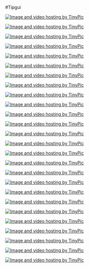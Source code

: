 #Tipgui

<a href="http://es.tinypic.com?ref=16aw20z" target="_blank"><img src="http://i64.tinypic.com/16aw20z.jpg" border="0" alt="Image and video hosting by TinyPic"></a>

<a href="http://es.tinypic.com?ref=34rdrmp" target="_blank"><img src="http://i68.tinypic.com/34rdrmp.jpg" border="0" alt="Image and video hosting by TinyPic"></a>

<a href="http://es.tinypic.com?ref=2qsckfo" target="_blank"><img src="http://i65.tinypic.com/2qsckfo.jpg" border="0" alt="Image and video hosting by TinyPic"></a>

<a href="http://es.tinypic.com?ref=213lutg" target="_blank"><img src="http://i66.tinypic.com/213lutg.jpg" border="0" alt="Image and video hosting by TinyPic"></a>

<a href="http://es.tinypic.com?ref=2lkwu83" target="_blank"><img src="http://i68.tinypic.com/2lkwu83.jpg" border="0" alt="Image and video hosting by TinyPic"></a>

<a href="http://es.tinypic.com?ref=25at0g2" target="_blank"><img src="http://i64.tinypic.com/25at0g2.jpg" border="0" alt="Image and video hosting by TinyPic"></a>


<a href="http://es.tinypic.com?ref=2w5kil0" target="_blank"><img src="http://i66.tinypic.com/2w5kil0.jpg" border="0" alt="Image and video hosting by TinyPic"></a>

<a href="http://es.tinypic.com?ref=dcycfo" target="_blank"><img src="http://i66.tinypic.com/dcycfo.jpg" border="0" alt="Image and video hosting by TinyPic"></a>

<a href="http://es.tinypic.com?ref=28sn7mx" target="_blank"><img src="http://i66.tinypic.com/28sn7mx.jpg" border="0" alt="Image and video hosting by TinyPic"></a>

<a href="http://es.tinypic.com?ref=34of0g4" target="_blank"><img src="http://i66.tinypic.com/34of0g4.jpg" border="0" alt="Image and video hosting by TinyPic"></a>

<a href="http://es.tinypic.com?ref=2uj71tw" target="_blank"><img src="http://i68.tinypic.com/2uj71tw.jpg" border="0" alt="Image and video hosting by TinyPic"></a>

<a href="http://es.tinypic.com?ref=15fipg8" target="_blank"><img src="http://i63.tinypic.com/15fipg8.jpg" border="0" alt="Image and video hosting by TinyPic"></a>

<a href="http://es.tinypic.com?ref=2mrijk5" target="_blank"><img src="http://i64.tinypic.com/2mrijk5.jpg" border="0" alt="Image and video hosting by TinyPic"></a>


<a href="http://es.tinypic.com?ref=33c2ixt" target="_blank"><img src="http://i63.tinypic.com/33c2ixt.jpg" border="0" alt="Image and video hosting by TinyPic"></a>

<a href="http://es.tinypic.com?ref=33ku4rb" target="_blank"><img src="http://i63.tinypic.com/33ku4rb.jpg" border="0" alt="Image and video hosting by TinyPic"></a>

<a href="http://es.tinypic.com?ref=8vuqzl" target="_blank"><img src="http://i64.tinypic.com/8vuqzl.jpg" border="0" alt="Image and video hosting by TinyPic"></a>

<a href="http://es.tinypic.com?ref=30mo488" target="_blank"><img src="http://i64.tinypic.com/30mo488.jpg" border="0" alt="Image and video hosting by TinyPic"></a>

<a href="http://es.tinypic.com?ref=2s9ralg" target="_blank"><img src="http://i65.tinypic.com/2s9ralg.jpg" border="0" alt="Image and video hosting by TinyPic"></a>

<a href="http://es.tinypic.com?ref=71o9jp" target="_blank"><img src="http://i63.tinypic.com/71o9jp.jpg" border="0" alt="Image and video hosting by TinyPic"></a>

<a href="http://es.tinypic.com?ref=71o9jp" target="_blank"><img src="http://i63.tinypic.com/71o9jp.jpg" border="0" alt="Image and video hosting by TinyPic"></a>

<a href="http://es.tinypic.com?ref=28qwyn6" target="_blank"><img src="http://i66.tinypic.com/28qwyn6.jpg" border="0" alt="Image and video hosting by TinyPic"></a>

<a href="http://es.tinypic.com?ref=i76ag6" target="_blank"><img src="http://i64.tinypic.com/i76ag6.jpg" border="0" alt="Image and video hosting by TinyPic"></a>

<a href="http://es.tinypic.com?ref=23ky9k" target="_blank"><img src="http://i67.tinypic.com/23ky9k.jpg" border="0" alt="Image and video hosting by TinyPic"></a>

<a href="http://es.tinypic.com?ref=jgtmqx" target="_blank"><img src="http://i63.tinypic.com/jgtmqx.jpg" border="0" alt="Image and video hosting by TinyPic"></a>

<a href="http://es.tinypic.com?ref=2ms1npu" target="_blank"><img src="http://i64.tinypic.com/2ms1npu.jpg" border="0" alt="Image and video hosting by TinyPic"></a>

<a href="http://es.tinypic.com?ref=34ora88" target="_blank"><img src="http://i67.tinypic.com/34ora88.jpg" border="0" alt="Image and video hosting by TinyPic"></a>




















